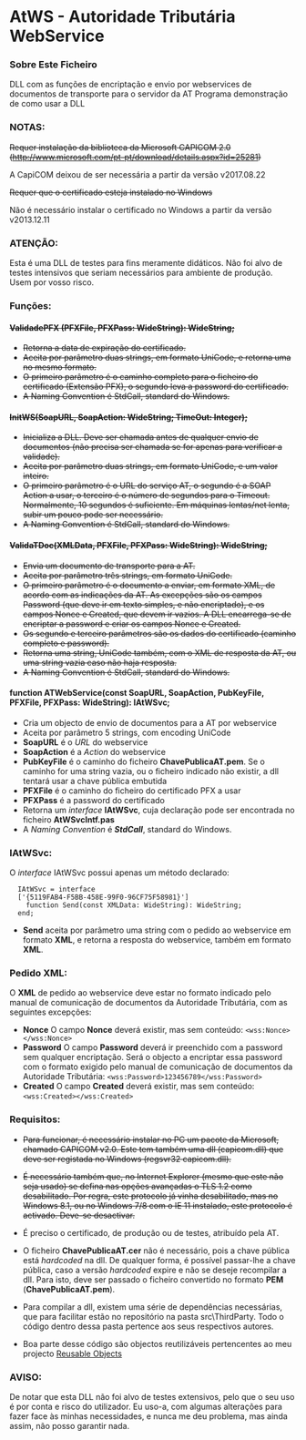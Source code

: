 # AtWS - Autoridade Tributária WebService


### Sobre Este Ficheiro ###
DLL com as funções de encriptação e envio por webservices de documentos de transporte para o servidor da AT
Programa demonstração de como usar a DLL

### NOTAS: ###

~~Requer instalação da biblioteca da Microsoft CAPICOM 2.0 (http://www.microsoft.com/pt-pt/download/details.aspx?id=25281)~~

A CapiCOM deixou de ser necessária a partir da versão v2017.08.22

~~Requer que o certificado esteja instalado no Windows~~

Não é necessário instalar o certificado no Windows a partir da versão v2013.12.11

### ATENÇÃO: ###

Esta é uma DLL de testes para fins meramente didáticos. Não foi alvo de testes intensivos que seriam necessários para ambiente de produção. Usem por vosso risco.

### Funções: ###
#### ~~ValidadePFX (PFXFile, PFXPass: WideString): WideString;~~
* ~~Retorna a data de expiração do certificado.~~
* ~~Aceita por parâmetro duas strings, em formato UniCode, e retorna uma no mesmo formato.~~
* ~~O primeiro parâmetro é o caminho completo para o ficheiro do certificado (Extensão PFX), o segundo leva a password do certificado.~~
* ~~A Naming Convention é StdCall, standard do Windows.~~

#### ~~InitWS(SoapURL, SoapAction: WideString; TimeOut: Integer);~~
* ~~Inicializa a DLL. Deve ser chamada antes de qualquer envio de documentos (não precisa ser chamada se for apenas para verificar a validade).~~
* ~~Aceita por parâmetro duas strings, em formato UniCode, e um valor inteiro.~~
* ~~O primeiro parâmetro é o URL do serviço AT, o segundo é a SOAP Action a usar, o terceiro é o número de segundos para o Timeout. Normalmente, 10 segundos é suficiente. Em máquinas lentas/net lenta, subir um pouco pode ser necessário.~~
* ~~A Naming Convention é StdCall, standard do Windows.~~

#### ~~ValidaTDoc(XMLData, PFXFile, PFXPass: WideString): WideString;~~
* ~~Envia um documento de transporte para a AT.~~
* ~~Aceita por parâmetro três strings, em formato UniCode.~~
* ~~O primeiro parâmetro é o documento a enviar, em formato XML, de acordo com as indicações da AT. As excepções são os campos Password (que deve ir em texto simples, e não encriptado), e os campos Nonce e Created, que devem ir vazios. A DLL encarrega-se de encriptar a password e criar os campos Nonce e Created.~~
* ~~Os segundo e terceiro parâmetros são os dados do certificado (caminho completo e password).~~
* ~~Retorna uma string, UniCode também, com o XML de resposta da AT, ou uma string vazia caso não haja resposta.~~
* ~~A Naming Convention é StdCall, standard do Windows.~~

#### function ATWebService(const SoapURL, SoapAction, PubKeyFile, PFXFile, PFXPass: WideString): IAtWSvc; 
* Cria um objecto de envio de documentos para a AT por webservice
* Aceita por parâmetro 5 strings, com encoding UniCode
* **SoapURL** é o *URL* do webservice
* **SoapAction** é a *Action* do webservice
* **PubKeyFile** é o caminho do ficheiro **ChavePublicaAT.pem**. Se o caminho for uma string vazia, ou o ficheiro indicado não existir, a dll tentará usar a chave pública embutida
* **PFXFile** é o caminho do ficheiro do certificado PFX a usar
* **PFXPass** é a password do certificado
* Retorna um *interface* **IAtWSvc**, cuja declaração pode ser encontrada no ficheiro **AtWSvcIntf.pas**
* A *Naming Convention* é ***StdCall***, standard do Windows.

### IAtWSvc: ###

O *interface* IAtWSvc possui apenas um método declarado:
```delphi
  IAtWSvc = interface
  ['{5119FAB4-F5BB-458E-99F0-96CF75F58981}']
    function Send(const XMLData: WideString): WideString;
  end;
```

* **Send** aceita por parâmetro uma string com o pedido ao webservice em formato **XML**, e retorna a resposta do webservice, também em formato **XML**.

### Pedido XML: ###

O **XML** de pedido ao webservice deve estar no formato indicado pelo manual de comunicação de documentos da Autoridade Tributária, com as seguintes excepções:
* **Nonce** O campo **Nonce** deverá existir, mas sem conteúdo: `<wss:Nonce></wss:Nonce>`
* **Password** O campo **Password** deverá ir preenchido com a password sem qualquer encriptação. Será o objecto a encriptar essa password com o formato exigido pelo manual de comunicação de documentos da Autoridade Tributária: `<wss:Password>123456789</wss:Password>`
* **Created** O campo **Created** deverá existir, mas sem conteúdo: `<wss:Created></wss:Created>`


### Requisitos: ###

* ~~Para funcionar, é necessário instalar no PC um pacote da Microsoft, chamado CAPICOM v2.0. Este tem também uma dll (capicom.dll) que deve ser registada no Windows (regsvr32 capicom.dll).~~

* ~~É necessário também que, no Internet Explorer (mesmo que este não seja usado) se defina nas opções avançadas o TLS 1.2 como desabilitado.
Por regra, este protocolo já vinha desabilitado, mas no Windows 8.1, ou no Windows 7/8 com o IE 11 instalado, este protocolo é activado. Deve-se desactivar.~~

* É preciso o certificado, de produção ou de testes, atribuído pela AT.

* O ficheiro **ChavePublicaAT.cer** não é necessário, pois a chave pública está *hardcoded* na dll. De qualquer forma, é possível passar-lhe a chave pública, caso a versão *hardcoded* expire e não se deseje recompilar a dll. Para isto, deve ser passado o ficheiro convertido no formato **PEM** (**ChavePublicaAT.pem**).

* Para compilar a dll, existem uma série de dependências necessárias, que para facilitar estão no repositório na pasta src\ThirdParty. Todo o código dentro dessa pasta pertence aos seus respectivos autores.

* Boa parte desse código são objectos reutilizáveis pertencentes ao meu projecto [Reusable Objects](https://github.com/nunopicado/Reusable-Objects)

### AVISO: ###

De notar que esta DLL não foi alvo de testes extensivos, pelo que o seu uso é por conta e risco do utilizador.
Eu uso-a, com algumas alterações para fazer face às minhas necessidades, e nunca me deu problema, mas ainda assim, não posso garantir nada.

